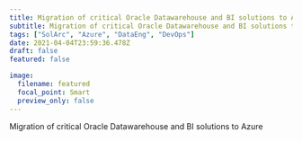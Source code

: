 ```yaml
---
title: Migration of critical Oracle Datawarehouse and BI solutions to Azure
subtitle: Migration of critical Oracle Datawarehouse and BI solutions to Azure
tags: ["SolArc", "Azure", "DataEng", "DevOps"]  
date: 2021-04-04T23:59:36.478Z
draft: false
featured: false

image:
  filename: featured
  focal_point: Smart
  preview_only: false
---
```

Migration of critical Oracle Datawarehouse and BI solutions to Azure